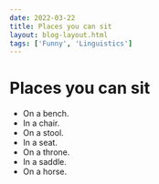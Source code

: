 ```yaml
---
date: 2022-03-22
title: Places you can sit
layout: blog-layout.html
tags: ['Funny', 'Linguistics']
---
```


# Places you can sit
* On a bench.
* In a chair.
* On a stool.
* In a seat.
* On a throne.
* In a saddle.
* On a horse.
